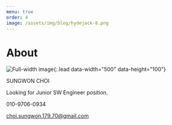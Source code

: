 ```yaml
---
menu: true
order: 4
image: /assets/img/blog/hydejack-8.png
---
```


# About
![Full-width image](https://sungwon-choi-29.github.io/assets/img/blog/about_img.png){:.lead data-width="500" data-height="100"}

SUNGWON CHOI

Looking for Junior SW Engineer position.

010-9706-0934

choi.sungwon.179.70@gmail.com
